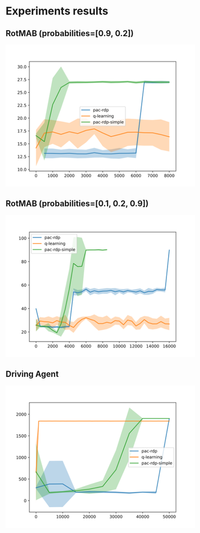 # Experiments results

## RotMAB (probabilities=[0.9, 0.2])

![](./rotmab-02-90-20/plot.svg)

## RotMAB (probabilities=[0.1, 0.2, 0.9])

![](./rotmab-03-10-20-90/plot.svg)


## Driving Agent

![](./driving_agent/plot.svg)

